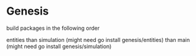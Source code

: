 # Genesis

build packages in the following order

entities
than
simulation (might need go install genesis/entities)
than
main (might need go install genesis/simulation)
